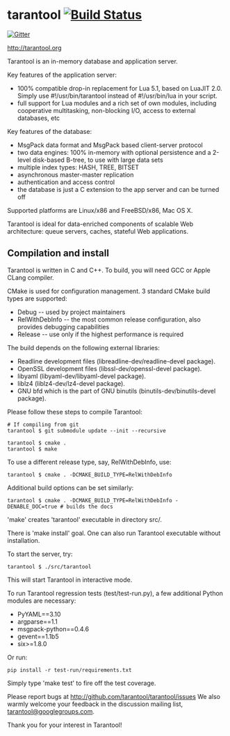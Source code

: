 # tarantool [![Build Status](https://travis-ci.org/tarantool/tarantool.png?branch=1.7)](https://travis-ci.org/tarantool/tarantool)

[![Gitter](https://badges.gitter.im/Join%20Chat.svg)](https://gitter.im/tarantool/tarantool?utm_source=badge&utm_medium=badge&utm_campaign=pr-badge&utm_content=badge)

http://tarantool.org

Tarantool is an in-memory database and application server.

Key features of the application server:
 * 100% compatible drop-in replacement for Lua 5.1,
   based on LuaJIT 2.0.
   Simply use #!/usr/bin/tarantool instead of
   #!/usr/bin/lua in your script.
 * full support for Lua modules and a rich set of
   own modules, including cooperative multitasking,
   non-blocking I/O, access to external databases, etc

Key features of the database:
 * MsgPack data format and MsgPack based
   client-server protocol
 * two data engines: 100% in-memory with
   optional persistence and a 2-level disk-based
   B-tree, to use with large data sets
 * multiple index types: HASH, TREE, BITSET
 * asynchronous master-master replication
 * authentication and access control
 * the database is just a C extension to the
   app server and can be turned off

Supported platforms are Linux/x86 and FreeBSD/x86, Mac OS X.

Tarantool is ideal for data-enriched components of
scalable Web architecture: queue servers, caches,
stateful Web applications.

## Compilation and install

Tarantool is written in C and C++.
To build, you will need GCC or Apple CLang compiler.

CMake is used for configuration management.
3 standard CMake build types are supported:
 * Debug -- used by project maintainers
 * RelWithDebInfo -- the most common release configuration,
 also provides debugging capabilities
 * Release -- use only if the highest performance is required

The build depends on the following external libraries:

- Readline development files (libreadline-dev/readline-devel package).
- OpenSSL development files (libssl-dev/openssl-devel package).
- libyaml (libyaml-dev/libyaml-devel package).
- liblz4 (liblz4-dev/lz4-devel package).
- GNU bfd which is the part of GNU binutils (binutils-dev/binutils-devel package).

Please follow these steps to compile Tarantool:

    # If compiling from git
    tarantool $ git submodule update --init --recursive

    tarantool $ cmake .
    tarantool $ make

To use a different release type, say, RelWithDebInfo, use:

    tarantool $ cmake . -DCMAKE_BUILD_TYPE=RelWithDebInfo

Additional build options can be set similarly:

    tarantool $ cmake . -DCMAKE_BUILD_TYPE=RelWithDebInfo -DENABLE_DOC=true # builds the docs

'make' creates 'tarantool' executable in directory src/.

There is 'make install' goal. One can also run Tarantool executable without
installation.

To start the server, try:

    tarantool $ ./src/tarantool

This will start Tarantool in interactive mode.

To run Tarantool regression tests (test/test-run.py),
a few additional Python modules are necessary:
 * PyYAML==3.10
 * argparse==1.1
 * msgpack-python==0.4.6
 * gevent==1.1b5
 * six>=1.8.0

Or run:
```
pip install -r test-run/requirements.txt
```

Simply type 'make test' to fire off the test coverage.

Please report bugs at http://github.com/tarantool/tarantool/issues
We also warmly welcome your feedback in the discussion mailing
list, tarantool@googlegroups.com.

Thank you for your interest in Tarantool!
